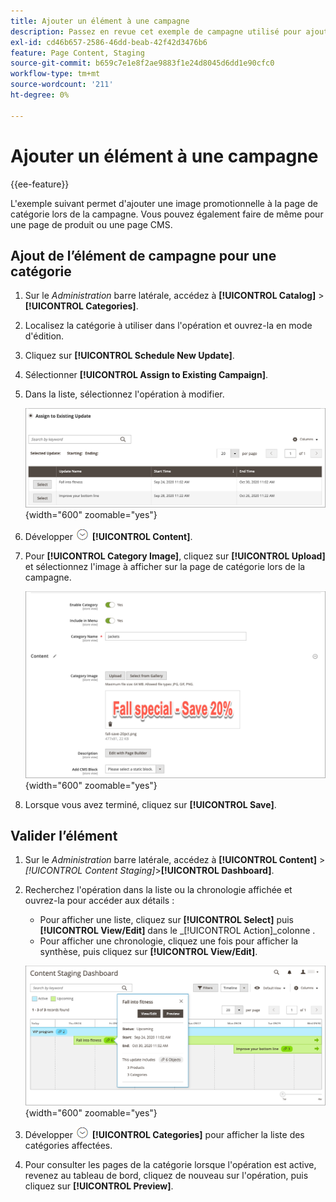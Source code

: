 ```yaml
---
title: Ajouter un élément à une campagne
description: Passez en revue cet exemple de campagne utilisé pour ajouter une image promotionnelle à la page de catégorie au cours de la campagne.
exl-id: cd46b657-2586-46dd-beab-42f42d3476b6
feature: Page Content, Staging
source-git-commit: b659c7e1e8f2ae9883f1e24d8045d6dd1e90cfc0
workflow-type: tm+mt
source-wordcount: '211'
ht-degree: 0%

---
```


# Ajouter un élément à une campagne

{{ee-feature}}

L&#39;exemple suivant permet d&#39;ajouter une image promotionnelle à la page de catégorie lors de la campagne. Vous pouvez également faire de même pour une page de produit ou une page CMS.

## Ajout de l’élément de campagne pour une catégorie

1. Sur le _Administration_ barre latérale, accédez à **[!UICONTROL Catalog]** > **[!UICONTROL Categories]**.

1. Localisez la catégorie à utiliser dans l&#39;opération et ouvrez-la en mode d&#39;édition.

1. Cliquez sur **[!UICONTROL Schedule New Update]**.

1. Sélectionner **[!UICONTROL Assign to Existing Campaign]**.

1. Dans la liste, sélectionnez l&#39;opération à modifier.

   ![Affectation à une campagne existante](./assets/content-staging-assign-to-existing-campaign.png){width="600" zoomable="yes"}

1. Développer ![Sélecteur d’extension](../assets/icon-display-expand.png) **[!UICONTROL Content]**.

1. Pour **[!UICONTROL Category Image]**, cliquez sur **[!UICONTROL Upload]** et sélectionnez l&#39;image à afficher sur la page de catégorie lors de la campagne.

   ![Ajouter une image de catégorie](./assets/content-staging-existing-category-image.png){width="600" zoomable="yes"}

1. Lorsque vous avez terminé, cliquez sur **[!UICONTROL Save]**.

## Valider l’élément

1. Sur le _Administration_ barre latérale, accédez à  **[!UICONTROL Content]** > _[!UICONTROL Content Staging]_>**[!UICONTROL Dashboard]**.

1. Recherchez l&#39;opération dans la liste ou la chronologie affichée et ouvrez-la pour accéder aux détails :

   - Pour afficher une liste, cliquez sur **[!UICONTROL Select]** puis **[!UICONTROL View/Edit]** dans le _[!UICONTROL Action]_colonne .
   - Pour afficher une chronologie, cliquez une fois pour afficher la synthèse, puis cliquez sur **[!UICONTROL View/Edit]**.

   ![Détails de la campagne](./assets/content-staging-dashboard-summary.png){width="600" zoomable="yes"}

1. Développer ![Sélecteur d’extension](../assets/icon-display-expand.png) **[!UICONTROL Categories]** pour afficher la liste des catégories affectées.

1. Pour consulter les pages de la catégorie lorsque l&#39;opération est active, revenez au tableau de bord, cliquez de nouveau sur l&#39;opération, puis cliquez sur **[!UICONTROL Preview]**.
